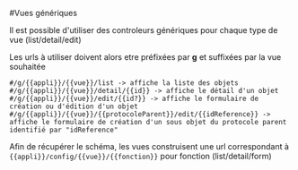#Vues génériques

Il est possible d'utiliser des controleurs génériques pour chaque type de vue (list/detail/edit)

Les urls à utiliser doivent alors etre préfixées par **g** et suffixées par la vue souhaitée

```
#/g/{{appli}}/{{vue}}/list -> affiche la liste des objets
#/g/{{appli}}/{{vue}}/detail/{{id}} -> affiche le détail d'un objet
#/g/{{appli}}/{{vue}}/edit/{{id?}} -> affiche le formulaire de création ou d'édition d'un objet
#/g/{{appli}}/{{vue}}/{{protocoleParent}}/edit/{{idReference}} -> affiche le formulaire de création d'un sous objet du protocole parent identifié par "idReference"
```

Afin de récupérer le schéma, les vues construisent une url correspondant à 
`{{appli}}/config/{{vue}}/{{fonction}}` pour fonction (list/detail/form)



